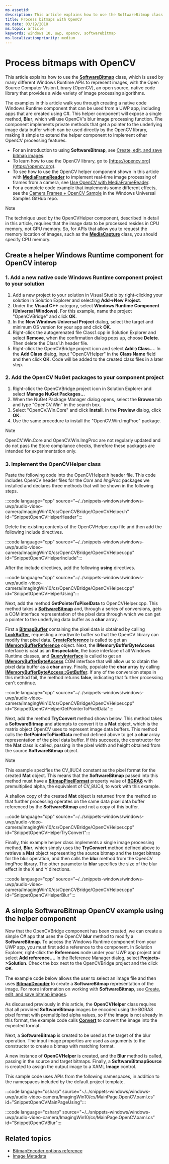 ```yaml
---
ms.assetid: 
description: This article explains how to use the SoftwareBitmap class with the Open Source Computer Vision Library (OpenCV).
title: Process bitmaps with OpenCV
ms.date: 03/19/2018
ms.topic: article
keywords: windows 10, uwp, opencv, softwarebitmap
ms.localizationpriority: medium
---
```

# Process bitmaps with OpenCV

This article explains how to use the **[SoftwareBitmap](/uwp/api/Windows.Graphics.Imaging.SoftwareBitmap)** class, which is used by many different Windows Runtime APIs to represent images, with the Open Source Computer Vision Library (OpenCV), an open source, native code library that provides a wide variety of image processing algorithms. 

The examples in this article walk you through creating a native code Windows Runtime component that can be used from a UWP app, including apps that are created using C#. This helper component will expose a single method, **Blur**, which will use OpenCV's blur image processing function. The component implements private methods that get a pointer to the underlying image data buffer which can be used directly by the OpenCV library, making it simple to extend the helper component to implement other OpenCV processing features. 

* For an introduction to using **SoftwareBitmap**, see [Create, edit, and save bitmap images](imaging.md). 
* To learn how to use the OpenCV library, go to [https://opencv.org](https://opencv.org).
* To see how to use the OpenCV helper component shown in this article with **[MediaFrameReader](/uwp/api/windows.media.capture.frames.mediaframereader)** to implement real-time image processing of frames from a camera, see [Use OpenCV with MediaFrameReader](use-opencv-with-mediaframereader.md).
* For a complete code example that implements some different effects, see the [Camera Frames + OpenCV Sample](https://github.com/Microsoft/Windows-universal-samples/tree/master/Samples/CameraOpenCV) in the Windows Universal Samples GitHub repo.

> [!NOTE] 
> The technique used by the OpenCVHelper component, described in detail in this article, requires that the image data to be processed resides in CPU memory, not GPU memory. So, for APIs that allow you to request the memory location of images, such as the **[MediaCapture](/uwp/api/windows.media.capture.mediacapture)** class, you should specify CPU memory.

## Create a helper Windows Runtime component for OpenCV interop

### 1. Add a new native code Windows Runtime component project to your solution

1. Add a new project to your solution in Visual Studio by right-clicking your solution in Solution Explorer and selecting **Add->New Project**. 
2. Under the **Visual C++** category, select **Windows Runtime Component (Universal Windows)**. For this example, name the project "OpenCVBridge" and click **OK**. 
3. In the **New Windows Universal Project** dialog, select the target and minimum OS version for your app and click **OK**.
4. Right-click the autogerenated file Class1.cpp in Solution Explorer and select **Remove**, when the confirmation dialog pops up, choose **Delete**. Then delete the Class1.h header file.
5. Right-click the OpenCVBridge project icon and select **Add->Class...**. In the **Add Class** dialog, input "OpenCVHelper" in the **Class Name** field and then click **OK**. Code will be added to the created class files in a later step.

### 2. Add the OpenCV NuGet packages to your component project

1. Right-click the OpenCVBridge project icon in Solution Explorer and select **Manage NuGet Packages...**
2. When the NuGet Package Manager dialog opens, select the **Browse** tab and type "OpenCV.Win" in the search box.
3. Select "OpenCV.Win.Core" and click **Install**. In the **Preview** dialog, click **OK**.
4. Use the same procedure to install the "OpenCV.Win.ImgProc" package.

>[!NOTE]
>OpenCV.Win.Core and OpenCV.Win.ImgProc are not regularly updated and do not pass the Store compliance checks, therefore these packages are intended for experimentation only.

### 3. Implement the OpenCVHelper class

Paste the following code into the OpenCVHelper.h header file. This code includes OpenCV header files for the *Core* and *ImgProc* packages we installed and declares three methods that will be shown in the following steps.

:::code language="cpp" source="~/../snippets-windows/windows-uwp/audio-video-camera/ImagingWin10/cs/OpenCVBridge/OpenCVHelper.h" id="SnippetOpenCVHelperHeader":::

Delete the existing contents of the OpenCVHelper.cpp file and then add the following include directives. 

:::code language="cpp" source="~/../snippets-windows/windows-uwp/audio-video-camera/ImagingWin10/cs/OpenCVBridge/OpenCVHelper.cpp" id="SnippetOpenCVHelperInclude":::

After the include directives, add the following **using** directives. 

:::code language="cpp" source="~/../snippets-windows/windows-uwp/audio-video-camera/ImagingWin10/cs/OpenCVBridge/OpenCVHelper.cpp" id="SnippetOpenCVHelperUsing":::

Next, add the method **GetPointerToPixelData** to OpenCVHelper.cpp. This method takes a **[SoftwareBitmap](/uwp/api/Windows.Graphics.Imaging.SoftwareBitmap)** and, through a series of conversions, gets a COM interface representation of the pixel data through which we can get a pointer to the underlying data buffer as a **char** array. 

First a **[BitmapBuffer](/uwp/api/windows.graphics.imaging.bitmapbuffer)** containing the pixel data is obtained by calling **[LockBuffer](/uwp/api/windows.graphics.imaging.softwarebitmap.lockbuffer)**, requesting a read/write buffer so that the OpenCV library can modify that pixel data.  **[CreateReference](/uwp/api/windows.graphics.imaging.bitmapbuffer.CreateReference)** is called to get an **[IMemoryBufferReference](/uwp/api/windows.foundation.imemorybufferreference)** object. Next, the **IMemoryBufferByteAccess** interface is cast as an **IInspectable**, the base interface of all Windows Runtime classes, and **[QueryInterface](/windows/win32/api/unknwn/nf-unknwn-iunknown-queryinterface(q))** is called to get an **[IMemoryBufferByteAccess](/previous-versions/mt297505(v=vs.85))** COM interface that will allow us to obtain the pixel data buffer as a **char** array. Finally, populate the **char** array by calling **[IMemoryBufferByteAccess::GetBuffer](/windows/desktop/WinRT/imemorybufferbyteaccess-getbuffer)**. If any of the conversion steps in this method fail, the method returns **false**, indicating that further processing can't continue.

:::code language="cpp" source="~/../snippets-windows/windows-uwp/audio-video-camera/ImagingWin10/cs/OpenCVBridge/OpenCVHelper.cpp" id="SnippetOpenCVHelperGetPointerToPixelData":::

Next, add the method **TryConvert** method shown below. This method takes a **SoftwareBitmap** and attempts to convert it to a **Mat** object, which is the matrix object OpenCV uses to represent image data buffers. This method calls the **GetPointerToPixelData** method defined above to get a **char** array representation of the pixel data buffer. If this succeeds, the constructor for the **Mat** class is called, passing in the pixel width and height obtained from the source **SoftwareBitmap** object. 

> [!NOTE] 
> This example specifies the CV_8UC4 constant as the pixel format for the created **Mat** object. This means that the **SoftwareBitmap** passed into this method must have a **[BitmapPixelFormat](/uwp/api/windows.graphics.imaging.softwarebitmap.BitmapPixelFormat)** property value of  **[BGRA8](/uwp/api/Windows.Graphics.Imaging.BitmapPixelFormat)** with premultiplied alpha, the equivalent of CV_8UC4, to work with this example.

A shallow copy of the created **Mat** object is returned from the method so that further processing operates on the same data pixel data buffer referenced by the **SoftwareBitmap** and not a copy of this buffer.

:::code language="cpp" source="~/../snippets-windows/windows-uwp/audio-video-camera/ImagingWin10/cs/OpenCVBridge/OpenCVHelper.cpp" id="SnippetOpenCVHelperTryConvert":::

Finally, this example helper class implements a single image processing method, **Blur**, which simply uses the **TryConvert** method defined above to retrieve a **Mat** object representing the source bitmap and the target bitmap for the blur operation, and then calls the **blur** method from the OpenCV ImgProc library. The other parameter to **blur** specifies the size of the blur effect in the X and Y directions.

:::code language="cpp" source="~/../snippets-windows/windows-uwp/audio-video-camera/ImagingWin10/cs/OpenCVBridge/OpenCVHelper.cpp" id="SnippetOpenCVHelperBlur":::


## A simple SoftwareBitmap OpenCV example using the helper component
Now that the OpenCVBridge component has been created, we can create a simple C# app that uses the OpenCV **blur** method to modify a **SoftwareBitmap**. To access the Windows Runtime component from your UWP app, you must first add a reference to the component. In Solution Explorer, right-click the **References** node under your UWP app project and select **Add reference...**. In the Reference Manager dialog, select **Projects->Solution**. Check the box next to the OpenCVBridge project and the click **OK**.

The example code below allows the user to select an image file and then uses **[BitmapDecoder](/uwp/api/windows.graphics.imaging.bitmapencoder)** to create a **SoftwareBitmap** representation of the image. For more information on working with **SoftwareBitmap**, see [Create, edit, and save bitmap images](./imaging.md).

As discussed previously in this article, the **OpenCVHelper** class requires that all provided **SoftwareBitmap** images be encoded using the BGRA8 pixel format with premultiplied alpha values, so if the image is not already in this format, the example code calls **[Convert](/uwp/api/windows.graphics.imaging.softwarebitmap.BitmapAlphaMode)** to convert the image into the expected format.

Next, a **SoftwareBitmap** is created to be used as the target of the blur operation. The input image properties are used as arguments to the constructor to create a bitmap with matching format.

A new instance of **OpenCVHelper** is created, and the **Blur** method is called, passing in the source and target bitmaps. Finally, a **SoftwareBitmapSource** is created to assign the output image to a XAML **Image** control.

This sample code uses APIs from the following namespaces, in addition to the namespaces included by the default project template.

:::code language="csharp" source="~/../snippets-windows/windows-uwp/audio-video-camera/ImagingWin10/cs/MainPage.OpenCV.xaml.cs" id="SnippetOpenCVMainPageUsing":::

:::code language="csharp" source="~/../snippets-windows/windows-uwp/audio-video-camera/ImagingWin10/cs/MainPage.OpenCV.xaml.cs" id="SnippetOpenCVBlur":::

## Related topics

* [BitmapEncoder options reference](bitmapencoder-options-reference.md)
* [Image Metadata](image-metadata.md)
 

 
